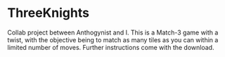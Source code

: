 # ThreeKnights
Collab project between Anthogynist and I. This is a Match-3 game with a twist, with the objective being to match as many tiles as you can within a limited number of moves. Further instructions come with the download.
